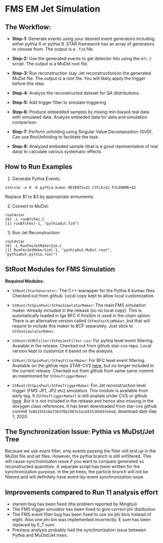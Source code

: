 
FMS EM Jet Simulation
===================================


The Workflow:
---------------

- **Step-1:** Generate events using your desired event generators including either pythia 6 or pythia 8. STAR framework has an array of generators to choose from. The output is a `.fzd` file.

- **Step-2:** Use the generated events to get detector hits using the `bfc.C` script. The output is a MuDst root file.

- **Step-3:** Run reconstruction (say Jet reconstruction)on the generated MuDst file. The output is a root file. You will likely apply the trigger before this step.

- **Step-4:** Analyze the reconstructed dataset for QA distributions.

- **Step-5:** Add trigger filter to simulate triggering

- **Step-6:** Produce embedded samples by mixing min biased real data with simulated data. Analyze embeded data for data and simulation comparison.

- **Step-7:** Perform unfolding using Singular Value Decomposition (SVD). Can use RooUnfolding to facilitate the task.

- **Step-8:** Analyzed embeded sample (that is a good representative of real data) to calculate various systematic effects.




How to Run Examples
--------------

1. Generate Pythia Events:
```
starsim -w 0 -b pythia.kumac NEVENTS=$1 CYCLE=$2 FILENAME=$3
```

Replace $1 to $3 by appropriate armuments.


2. Convert to MuDst:
```
root4star
[0] .L runBfcFms.C
[1] runBfcFms(-1, "pythiaOut.fzd")
```

3. Run Jet Reconstruction:
```
root4star
[0] .L RunFmsJetMakerSim.C
[1] RunFmsJetMakerSim(-1, "pythiaOut.MuDst.root", "pythiaOut.pythia.root")
```


StRoot Modules for FMS Simulation
-----------------------------------

**Required Modules:**

- `StRoot/StarGenerator:` The C++ wwrapper for the Pythia 6 kumac files. Checked out from github. Local copy kept to allow local customization.

- `StRoot/StSpinPool/StFmsSimulatorMaker`: The main FMS simulation maker. 
Already included in the release (so no local copy). This is automatically loaded in tge BFC if fmsSim is used in the chain option.
There is an alternative version called `StFmsFastSimMaker`, but that will require to include this maker to BCF separately. Just stick to `StFmsSimulatorMaker`.

- `StRoot/StMCFilter/StFmsJetFilter.cxx`: For pyhtia level event filtering.
Avaiable in the release. Checked out from github star-cvs repo. Local version kept to customize it based on the analysis. 

- `StRoot/StSpinPool/StFmsFilterMaker`: For BFC level event filtering.
Available on the github repo STAR-CVS [here](https://github.com/star-bnl/star-cvs/tree/master/StRoot/StSpinPool/StFmsFilterMaker), but no longer included in the current release. Checked out from github from same same commit as meentioned for `StFmsTriggerMaker`.

- `StRoot/StSpinPool/StFmsTriggerMaker`: For Jet reconstruction level trigger (FMS-JP1, JP2 etc) simulation.
This module is available from early tag. It (`StFmsTriggerMaker`) is still availale under CVS or github [here](https://github.com/star-bnl/star-cvs/tree/master/StRoot/StSpinPool/StFmsTriggerMaker). But it is not included in the release and hence also missing in the doxygen class references. It has been downloaded from star-cvs github commit `7e89155618e7363f6b2987e3a1d43536b64fe6e8`, download date Sep 1, 2020.


The Synchronization Issue: Pythia vs MuDst/Jet Tree
------------------------------------------------

Because we use event filter, only events passing the filter will end up in the MuDst file and jet files. However, the pythia branch is still unfiltered. This will cause synchronizaton issue if you want to compare generated vs reconstructed quantities. A separate script has been written for the synchronization purpose. In the jet trees, the particle branch will not be filtered and will definitely have event-by-event synchronization issue.


Improvements compared to Run 11 analysis effort
-------------------------------------------------

- starsim bug has been fixed (the problem reported by Minghui)
- The FMS trigger simulator has been fixed to give correct phi distibution
- The FMS event filter bug has been fixed to use six phi bins instead of eight. Also one phi bin was implemented incorrectly. E sum has been replaced by E_T sum.
- Previous analysis probably had the synchronization issue between Pythia and MuDst/Jet trees.






